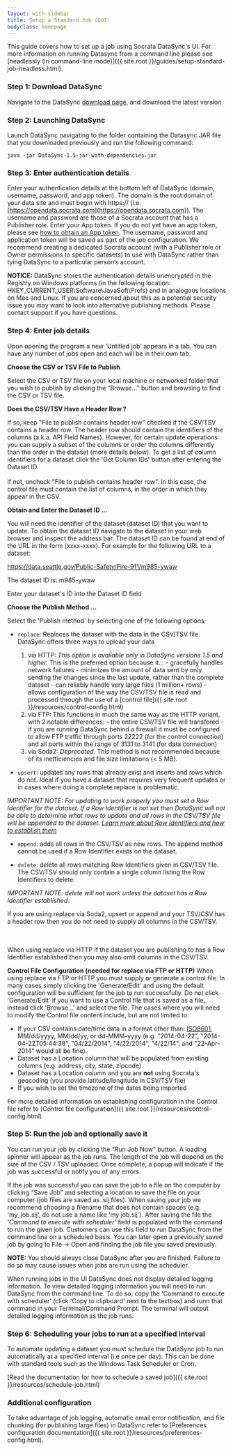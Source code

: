 ```yaml
---
layout: with-sidebar
title: Setup a Standard Job (GUI)
bodyclass: homepage
---
```


This guide covers how to set up a job using Socrata DataSync's UI. For more information on running Datasync from a command line please see [headlessly (in command-line mode)]({{ site.root }}/guides/setup-standard-job-headless.html).

### Step 1: Download DataSync
Navigate to the DataSync [download page]({{site.root}}/datasync/releases}}), and download the latest version. 

### Step 2: Launching DataSync
Launch DataSync navigating to the folder containing the Datasync JAR file that you downloaded previously and run the following command:

```
java -jar DataSync-1.5-jar-with-dependencies.jar
```

### Step 3: Enter authentication details
Enter your authentication details at the bottom left of DataSync (domain, username, password, and app token). The domain is the root domain of your data site and must begin with https:// (i.e. [https://opendata.socrata.com](https://opendata.socrata.com)). The username and password are those of a Socrata account that has a Publisher role. Enter your App token.  If you do not yet have an app token, please see [how to obtain an App token](http://dev.socrata.com/docs/app-tokens.html). The username, password and application token will be saved as part of the job configuration.  We recommend creating a dedicated Socrata account (with a Publisher role or Owner permissions to specific datasets) to use with DataSync rather than tying DataSync to a particular person’s account.

**NOTICE:** DataSync stores the authentication details unencrypted in the Registry on Windows platforms (in the following location: HKEY_CURRENT_USER\Software\JavaSoft\Prefs) and in analogous locations on Mac and Linux. If you are concerned about this as a potential security issue you may want to look into alternative publishing methods. Please contact support if you have questions.

### Step 4: Enter job details

Upon opening the program a new 'Untitled job' appears in a tab. You can have any number of jobs open and each will be in their own tab.

**Choose the CSV or TSV File to Publish**

Select the CSV or TSV file on your local machine or networked folder that you wish to publish by clicking the “Browse...” button and browsing to find the CSV or TSV file.

**Does the CSV/TSV Have a Header Row ?**

If so, keep "File to publish contains header row" checked if the CSV/TSV contains a header row. The header row should contain the identifiers of the columns (a.k.a. API Field Names). However, for certain update operations you can supply a subset of the columns or order the columns differently than the order in the dataset (more details below). To get a list of column identifiers for a dataset click the 'Get Column IDs' button after entering the Dataset ID.
<br><br>
If not, uncheck "File to publish contains header row". In this case, the control file must contain the list of columns, in the order in which they appear in the CSV.


**Obtain and Enter the Dataset ID ...**

You will need the identifier of the dataset (dataset ID) that you want to update. To obtain the dataset ID navigate to the dataset in your web browser and inspect the address bar. The dataset ID can be found at end of the URL in the form (xxxx-xxxx). For example for the following URL to a dataset:

https://data.seattle.gov/Public-Safety/Fire-911/m985-ywaw

The dataset ID is: m985-ywaw

Enter your dataset's ID into the Dataset ID field


**Choose the Publish Method ...**

Select the 'Publish method' by selecting one of the following options:

- `replace`: Replaces the dataset with the data in the CSV/TSV file.  DataSync offers three ways to upload your data
    1. via HTTP: *This option is available only in DataSync versions 1.5 and higher.*  This is the preferred option because it...
      - gracefully handles network failures
      - minimizes the amount of data sent by only sending the changes since the last update, rather than the complete dataset
      - can reliably handle very large files (1 million+ rows)
      - allows configuration of the way the CSV/TSV file is read and processed through the use of a [control file]({{ site.root }}/resources/control-config.html)
    2. via FTP: This functions in much the same way as the HTTP variant, with 2 notable differences:
      - the entire CSV/TSV file will transfered
      - if you are running DataSync behind a firewall it must be configured to allow FTP traffic through ports 22222 (for the control connection) and all ports within the range of 3131 to 3141 (for data connection)
    3. via Soda2: *Deprecated.*  This method is not recommended because of its inefficiencies and file size limitations (< 5 MB). 

- `upsert`: updates any rows that already exist and inserts and rows which do not. Ideal if you have a dataset that requires very frequent updates or in cases where doing a complete replace is problematic.

*IMPORTANT NOTE: For updating to work properly you must set a Row Identifier for the dataset. If a Row Identifier is not set then DataSync will not be able to determine what rows to update and all rows in the CSV/TSV file will be appended to the dataset. [Learn more about Row Identifiers and how to establish them](http://dev.socrata.com/docs/row-identifiers.html)*

- `append`: adds all rows in the CSV/TSV as new rows. The append method cannot be used if a Row Identifier exists on the dataset.

- `delete`: delete all rows matching Row Identifiers given in CSV/TSV file. The CSV/TSV should only contain a single column listing the Row Identifiers to delete.

*IMPORTANT NOTE: delete will not work unless the dataset has a Row Identifier established.*

<div class="well">
If you are using replace via Soda2, upsert or append and your TSV/CSV has a header row then you do not need to supply all columns in the CSV/TSV.  

<!--
TODO: WHAT HAPPENS TO OMITTED COLUMNS (TEST THIS!!!)...is this different than DELTA IMPORTER 2??
-->
<br><br>
When using replace via HTTP If the dataset you are publishing to has a Row Identifier established then you may also omit columns in the CSV/TSV.
</div>

**Control File Configuration (needed for replace via FTP or HTTP)**
When using replace via FTP or HTTP you must supply or generate a control file. In many cases simply clicking the 'Generate/Edit' and using the default configuration will be sufficient for the job to run successfully. Do not click 'Generate/Edit' if you want to use a Control file that is saved as a file, instead click 'Browse...' and select the file. The cases where you will need to modify the Control file content include, but are not limited to:

* If your CSV contains date/time data in a format other than: [ISO8601](http://en.wikipedia.org/wiki/ISO_8601), MM/dd/yyyy, MM/dd/yy, or dd-MMM-yyyy (e.g. "2014-04-22", "2014-04-22T05:44:38", "04/22/2014", "4/22/2014", "4/22/14", and "22-Apr-2014" would all be fine).
* Dataset has a Location column that will be populated from existing columns (e.g. address, city, state, zipcode)
* Dataset has a Location column and you are <strong>not</strong> using Socrata's geocoding (you provide latitude/longitude in CSV/TSV file)
* If you wish to set the timezone of the dates being imported


For more detailed information on establishing configuration in the Control file refer to [Control file configuration]({{ site.root }}/resources/control-config.html)

### Step 5: Run the job and optionally save it
You can run your job by clicking the “Run Job Now” button. A loading spinner will appear as the job runs.  The length of the job will depend on the size of the CSV / TSV uploaded. Once complete, a popup will indicate if the job was successful or notify you of any errors. 

If the job was successful you can save the job to a file on the computer by clicking “Save Job” and selecting a location to save the file on your computer (job files are saved as .sij files). When saving your job we recommend choosing a filename that does not contain spaces (e.g. 'my_job.sij', do not use a name like 'my job.sij'). After saving the file the '*Command to execute with scheduler*' field is populated with the command to run the given job. Customers can use this field to run DataSync from the command line on a scheduled basis. You can later open a previously saved job by going to File -> Open and finding the job file you saved previously.

**NOTE:** You should always close DataSync after you are finished.  Failure to do so may cause issues when jobs are run using the scheduler.

<div class="well">
When running jobs in the UI DataSync does not display detailed logging information. To view detailed logging information you will need to run DataSync from the command line.  To do so, copy the 'Command to execute with scheduler' (click 'Copy to clipboard' next to the textbox) and runn that command in your Terminal/Command Prompt. The terminal will output detailed logging information as the job runs.
</div>

### Step 6: Scheduling your jobs to run at a specified interval
To automate updating a dataset you must schedule the DataSync job to run automatically at a specified interval (i.e once per day). This can be done with standard tools such as the Windows Task Scheduler or Cron.

[Read the documentation for how to schedule a saved job]({{ site.root }}/resources/schedule-job.html)

### Additional configuration

To take advantage of job logging, automatic email error notification, and file chunking (for publishing large files) in DataSync refer to [Preferences configuration documentation]({{ site.root }}/resources/preferences-config.html).
